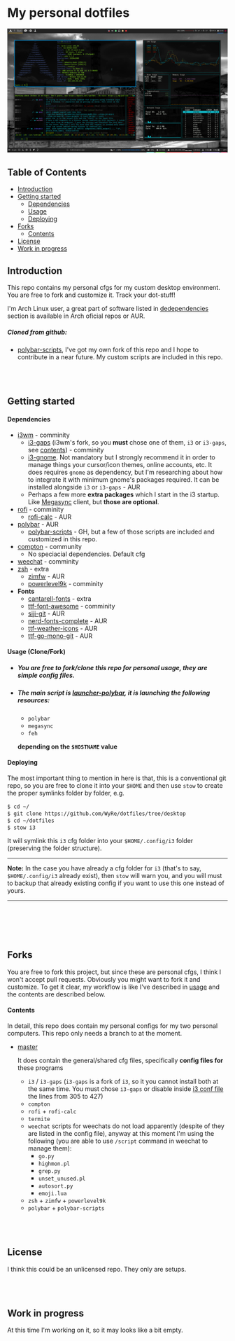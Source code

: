 # My personal dotfiles

![](https://github.com/WyRe/dotfiles/blob/master/screenshots/Screenshot_2019-03-02_22-43-23.png)

## Table of Contents
- [Introduction](#introduction)
- [Getting started](#getting-started)
  - [Dependencies](#dependencies)
  - [Usage](#usage)
  - [Deploying](#deploying)
- [Forks](#forks)
  - [Contents](#contents)
- [License](#license)
- [Work in progress](#wip)
## Introduction <a name="introduction"></a>
This repo contains my personal cfgs for my custom desktop environment. You are free to fork and customize it. Track your dot-stuff!

I'm Arch Linux user, a great part of software listed in [dedependencies](#dependencies) section is available in Arch oficial repos or AUR.
  ##### Cloned from github:
  - [polybar-scripts](https://github.com/x70b1), I've got my own fork of this repo and I hope to contribute in a near future. My custom scripts are included in this repo.
<br><br>
<br><br>
## Getting started <a name="getting-started"></a>
#### Dependencies <a name="dependencies"></a>
  - [i3wm](https://www.archlinux.org/packages/community/x86_64/i3-wm/) - comminity
    - [i3-gaps](https://www.archlinux.org/packages/community/x86_64/i3-gaps/) (i3wm's fork, so you **must** chose one of them, `i3` or `i3-gaps`, see [contents](#contents)) - comminity
    - [i3-gnome](https://aur.archlinux.org/packages/i3-gnome/). Not mandatory but I strongly recommend it in order to manage things your cursor/icon themes, online accounts, etc. It does requires `gnome` as dependency, but I'm researching about how to integrate it with minimum gnome's packages required. It can be installed alongside `i3` or `i3-gaps` - AUR
    - Perhaps a few more **extra packages** which I start in the i3 startup. Like [Megasync](https://github.com/meganz/MEGAsync) client, but **those are optional**.
  - [rofi](https://www.archlinux.org/packages/community/x86_64/rofi/) - comminity
    - [rofi-calc](https://aur.archlinux.org/packages/rofi-calc/) - AUR
  - [polybar](https://aur.archlinux.org/packages/polybar/) - AUR
    - [polybar-scripts](https://github.com/x70b1) - GH, but a few of those scripts are included and customized in this repo.
  - [compton](https://www.archlinux.org/packages/community/x86_64/compton/) - community
    - No speciacial dependencies. Default cfg
  - [weechat](https://www.archlinux.org/packages/community/x86_64/weechat/) - comminity
  - [zsh](https://www.archlinux.org/packages/extra/x86_64/zsh/) - extra
    - [zimfw](https://aur.archlinux.org/packages/zsh-zim-git/) - AUR
    - [powerlevel9k](https://www.archlinux.org/packages/community/any/zsh-theme-powerlevel9k/) - comminity
  - **Fonts**
    - [cantarell-fonts](https://www.archlinux.org/packages/extra/any/cantarell-fonts/) - extra
    - [ttf-font-awesome](https://www.archlinux.org/packages/community/any/ttf-font-awesome/) - comminity
    - [siji-git](https://aur.archlinux.org/packages/siji-git/) - AUR
    - [nerd-fonts-complete](https://aur.archlinux.org/packages/nerd-fonts-complete/) - AUR
    - [ttf-weather-icons](https://aur.archlinux.org/packages/ttf-weather-icons/) - AUR
    - [ttf-go-mono-git](https://aur.archlinux.org/packages/ttf-go-mono-git/) - AUR
#### Usage (Clone/Fork) <a name="usage"></a>
  - ##### You are free to fork/clone this repo for personal usage, they are _simple_ config files.
  - ##### The main script is [launcher-polybar](https://github.com/WyRe/dotfiles/blob/master/polybar/.config/polybar/launcher-polybar), it is launching the following resources:
    - `polybar`
    - `megasync`
    - `feh`

    **depending on the `$HOSTNAME` value**
#### Deploying <a name="deploying"></a>
The most important thing to mention in here is that, this is a conventional git repo, so you are free to clone it into your `$HOME` and then use `stow` to create the proper symlinks folder by folder, e.g.

```
$ cd ~/
$ git clone https://github.com/WyRe/dotfiles/tree/desktop
$ cd ~/dotfiles
$ stow i3
```

It will symlink this `i3` cfg folder into your `$HOME/.config/i3` folder (preserving the folder structure).
____
**Note:** In the case you have already a cfg folder for `i3` (that's to say, `$HOME/.config/i3` already exist), then `stow` will warn you, and you will must to backup that already existing config if you want to use this one instead of yours.
____
<br><br>
<br><br>
## Forks <a name="forks"></a>
You are free to fork this project, but since these are personal cfgs, I think I won't accept pull requests. Obviously you might want to fork it and customize. To get it clear, my workflow is like I've described in [usage](#usage) and the contents are described below.
#### Contents <a name="contents"></a>
In detail, this repo does contain my personal configs for my two personal computers. This repo only needs a branch to at the moment.
  - [master](https://github.com/WyRe/dotfiles/tree/master)

    It does contain the general/shared cfg files, specifically **config files for** these programs
    - `i3` / `i3-gaps` (`i3-gaps` is a fork of `i3`, so it you cannot install both at the same time. You must chose `i3-gaps` or disable inside [i3 conf file](https://github.com/WyRe/dotfiles/blob/master/i3/.config/i3/config) the lines from 305 to 427)
    - `compton`
    - `rofi` + `rofi-calc`
    - `termite`
    - `weechat` scripts for weechats do not load apparently (despite of they are listed in the config file), anyway at this moment I'm using the following (you are able to use `/script` command in weechat to manage them):
        - `go.py`
        - `highmon.pl`
        - `grep.py`
        - `unset_unused.pl`
        - `autosort.py`
        - `emoji.lua`
    - `zsh` + `zimfw` + `powerlevel9k`
    - `polybar` + `polybar-scripts`
<br><br>
<br><br>
## License <a name="license"></a>
I think this could be an unlicensed repo. They only are setups.
<br><br>
<br><br>
## Work in progress <a name="wip"></a>

At this time I'm working on it, so it may looks like a bit empty.
